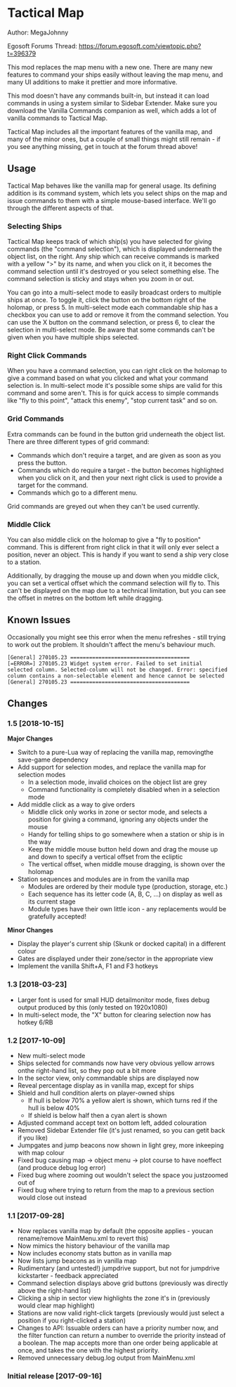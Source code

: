 # Tactical Map
Author: MegaJohnny

Egosoft Forums Thread: https://forum.egosoft.com/viewtopic.php?t=396379

This mod replaces the map menu with a new one. There are many new features to command your ships easily without leaving the map menu, and many UI additions to make it prettier and more informative.

This mod doesn't have any commands built-in, but instead it can load commands in using a system similar to Sidebar Extender. Make sure you download the Vanilla Commands companion as well, which adds a lot of vanilla commands to Tactical Map.

Tactical Map includes all the important features of the vanilla map, and many of the minor ones, but a couple of small things might still remain - if you see anything missing, get in touch at the forum thread above!


## Usage

Tactical Map behaves like the vanilla map for general usage. Its defining addition is its command system, which lets you select ships on the map and issue commands to them with a simple mouse-based interface. We'll go through the different aspects of that.

### Selecting Ships

Tactical Map keeps track of which ship(s) you have selected for giving commands (the "command selection"), which is displayed underneath the object list, on the right. Any ship which can receive commands is marked with a yellow ">" by its name, and when you click on it, it becomes the command selection until it's destroyed or you select something else. The command selection is sticky and stays when you zoom in or out.

You can go into a multi-select mode to easily broadcast orders to multiple ships at once. To toggle it, click the button on the bottom right of the holomap, or press 5. In multi-select mode each commandable ship has a checkbox you can use to add or remove it from the command selection. You can use the X button on the command selection, or press 6, to clear the selection in multi-select mode. Be aware that some commands can't be given when you have multiple ships selected.

### Right Click Commands

When you have a command selection, you can right click on the holomap to give a command based on what you clicked and what your command selection is. In multi-select mode it's possible some ships are valid for this command and some aren't. This is for quick access to simple commands like "fly to this point", "attack this enemy", "stop current task" and so on.

### Grid Commands

Extra commands can be found in the button grid underneath the object list. There are three different types of grid command:

- Commands which don't require a target, and are given as soon as you press the button.
- Commands which do require a target - the button becomes highlighted when you click on it, and then your next right click is used to provide a target for the command.
- Commands which go to a different menu.

Grid commands are greyed out when they can't be used currently.

### Middle Click

You can also middle click on the holomap to give a "fly to position" command. This is different from right click in that it will only ever select a position, never an object. This is handy if you want to send a ship very close to a station.

Additionally, by dragging the mouse up and down when you middle click, you can set a vertical offset which the command selection will fly to. This can't be displayed on the map due to a technical limitation, but you can see the offset in metres on the bottom left while dragging.

## Known Issues

Occasionally you might see this error when the menu refreshes - still trying to work out the problem. It shouldn't affect the menu's behaviour much.

```
[General] 270105.23 ======================================
[=ERROR=] 270105.23 Widget system error. Failed to set initial selected column. Selected-column will not be changed. Error: specified column contains a non-selectable element and hence cannot be selected
[General] 270105.23 ======================================
```

## Changes

### 1.5 [2018-10-15]
**Major Changes**
  - Switch to a pure-Lua way of replacing the vanilla map, removingthe save-game dependency
  - Add support for selection modes, and replace the vanilla map for selection modes
    - In a selection mode, invalid choices on the object list are grey
    - Command functionality is completely disabled when in a selection mode
  - Add middle click as a way to give orders
    - Middle click only works in zone or sector mode, and selects a position for giving a command, ignoring any objects under the mouse
    - Handy for telling ships to go somewhere when a station or ship is in the way
    - Keep the middle mouse button held down and drag the mouse up and down to specify a vertical offset from the ecliptic
    - The vertical offset, when middle mouse dragging, is shown over the holomap
  - Station sequences and modules are in from the vanilla map
    - Modules are ordered by their module type (production, storage, etc.)
    - Each sequence has its letter code (A, B, C, ...) on display as well as its current stage
    - Module types have their own little icon - any replacements would be gratefully accepted!

**Minor Changes**
  - Display the player's current ship (Skunk or docked capital) in a different colour
  - Gates are displayed under their zone/sector in the appropriate view
  - Implement the vanilla Shift+A, F1 and F3 hotkeys

### 1.3 [2018-03-23]
  - Larger font is used for small HUD detailmonitor mode, fixes debug output produced by this (only tested on 1920x1080)
  - In multi-select mode, the "X" button for clearing selection now has hotkey 6/RB
    
### 1.2 [2017-10-09]
  - New multi-select mode
  - Ships selected for commands now have very obvious yellow arrows onthe right-hand list, so they pop out a bit more
  - In the sector view, only commandable ships are displayed now
  - Reveal percentage display as in vanilla map, except for ships
  - Shield and hull condition alerts on player-owned ships
    - If hull is below 70% a yellow alert is shown, which turns red if the hull is below 40%
    - If shield is below half then a cyan alert is shown
  - Adjusted command accept text on bottom left, added colouration
  - Removed Sidebar Extender file (it's just renamed, so you can getit back if you like)
  - Jumpgates and jump beacons now shown in light grey, more inkeeping with map colour
  - Fixed bug causing map -> object menu -> plot course to have noeffect (and produce debug log error)
  - Fixed bug where zooming out wouldn't select the space you justzoomed out of
  - Fixed bug where trying to return from the map to a previous section would close out instead

### 1.1 [2017-09-28]
  - Now replaces vanilla map by default (the opposite applies - youcan rename/remove MainMenu.xml to revert this)
  - Now mimics the history behaviour of the vanilla map
  - Now includes economy stats button as in vanilla map
  - Now lists jump beacons as in vanilla map
  - Rudimentary (and untested!) jumpdrive support, but not for jumpdrive kickstarter - feedback appreciated
  - Command selection displays above grid buttons (previously was directly above the right-hand list)
  - Clicking a ship in sector view highlights the zone it's in (previously would clear map highlight)
  - Stations are now valid right-click targets (previously would just select a position if you right-clicked a station)
  - Changes to API: Issuable orders can have a priority number now, and the filter function can return a number to override the priority instead of a boolean. The map accepts more than one order being applicable at once, and takes the one with the highest priority.
  - Removed unnecessary debug.log output from MainMenu.xml
    
### Initial release [2017-09-16]
